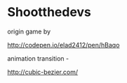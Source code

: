 # Shootthedevs

origin game by 

http://codepen.io/elad2412/pen/hBaqo

animation transition -

http://cubic-bezier.com/
